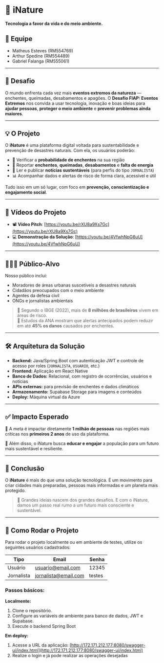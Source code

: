 # 🌿 iNature

**Tecnologia a favor da vida e do meio ambiente.**

## 👥 Equipe

- Matheus Esteves (RM554769)  
- Arthur Spedine (RM554489)  
- Gabriel Falanga (RM555061)

---

## 🎯 Desafio

O mundo enfrenta cada vez mais **eventos extremos da natureza** — enchentes, queimadas, desabamentos e apagões. O **Desafio FIAP: Eventos Extremos** nos convida a usar tecnologia, inovação e boas ideias para **ajudar pessoas**, **proteger o meio ambiente** e **prevenir problemas ainda maiores**.

---

## 💡 O Projeto

O **iNature** é uma plataforma digital voltada para sustentabilidade e prevenção de desastres naturais. Com ela, os usuários poderão:

- 📍 Verificar a **probabilidade de enchentes** na sua região  
- 🚨 Reportar **enchentes**, **queimadas**, **desabamentos** e **falta de energia**  
- 📰 Ler e publicar **notícias sustentáveis** (para perfis do tipo `JORNALISTA`)  
- 📊 Acompanhar dados e alertas de risco de forma clara, acessível e útil

Tudo isso em um só lugar, com foco em **prevenção, conscientização e engajamento social**.

---

## 🎥 Vídeos do Projeto

- 📽️ **Vídeo Pitch**: [https://youtu.be/rXU8a9Xs7Gc](https://youtu.be/rXU8a9Xs7Gc)  
- 💻 **Demonstração da Solução**: [https://youtu.be/4VfwhNpG6uU](https://youtu.be/4VfwhNpG6uU)

---

## 🧑‍🤝‍🧑 Público-Alvo

Nosso público inclui:

- Moradores de áreas urbanas suscetíveis a desastres naturais  
- Cidadãos preocupados com o meio ambiente  
- Agentes da defesa civil  
- ONGs e jornalistas ambientais  

> 🧠 Segundo o IBGE (2022), mais de **8 milhões de brasileiros** vivem em áreas de risco.  
> 🚨 Estudos da ANA mostram que alertas antecipados podem reduzir em até **45% os danos** causados por enchentes.

---

## 🛠️ Arquitetura da Solução

- **Backend:** Java/Spring Boot com autenticação JWT e controle de acesso por roles (`JORNALISTA`, `USUARIO`, etc.)  
- **Frontend:** Aplicação em React Native  
- **Banco de Dados:** Relacional, com registro de ocorrências, usuários e notícias  
- **APIs externas:** para previsão de enchentes e dados climáticos  
- **Armazenamento:** Supabase Storage para imagens e conteúdos  
- **Deploy:** Máquina virtual da Azure

---

## ✅ Impacto Esperado

📍 A meta é impactar diretamente **1 milhão de pessoas** nas regiões mais críticas nos **primeiros 2 anos** de uso da plataforma.

🔄 Além disso, o iNature busca **educar e engajar** a população para um futuro mais sustentável e resiliente.

---

## 🚀 Conclusão

O **iNature** é mais do que uma solução tecnológica. É um movimento para criar cidades mais preparadas, pessoas mais informadas e um planeta mais protegido.

> 🌱 Grandes ideias nascem dos grandes desafios. E com o iNature, damos um passo real rumo a um futuro mais consciente e sustentável.

---

## 🏁 Como Rodar o Projeto

Para rodar o projeto localmente ou em ambiente de testes, utilize os seguintes usuários cadastrados:

| Tipo       | Email                   | Senha   |
|------------|-------------------------|---------|
| Usuário    | usuario@email.com       | 12345   |
| Jornalista | jornalista@email.com    | testes  |

### Passos básicos:

**Localmente:**

1. Clone o repositório.  
2. Configure as variáveis de ambiente para banco de dados, JWT e Supabase.  
3. Execute o backend Spring Boot

**Em deploy:**

1. Acesse a URL da aplicação: [http://172.171.212.177:8080/swagger-ui/index.html](http://172.171.212.177:8080/swagger-ui/index.html)  
2. Realize o login e já pode realizar as operações desejadas
